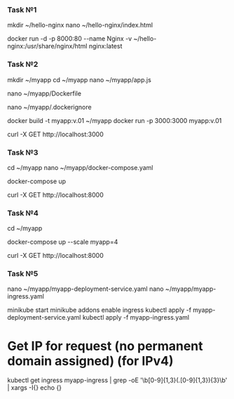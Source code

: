 ### Task №1
mkdir ~/hello-nginx
nano ~/hello-nginx/index.html

docker run -d -p 8000:80 --name Nginx -v ~/hello-nginx:/usr/share/nginx/html nginx:latest

### Task №2
mkdir ~/myapp
cd ~/myapp
nano ~/myapp/app.js

nano ~/myapp/Dockerfile

nano ~/myapp/.dockerignore

docker build -t myapp:v.01 ~/myapp
docker run -p 3000:3000 myapp:v.01

curl -X GET http://localhost:3000

### Task №3
cd ~/myapp
nano ~/myapp/docker-compose.yaml

docker-compose up

curl -X GET http://localhost:8000

### Task №4
cd ~/myapp

docker-compose up --scale myapp=4

curl -X GET http://localhost:8000

### Task №5
nano ~/myapp/myapp-deployment-service.yaml
nano ~/myapp/myapp-ingress.yaml

minikube start
minikube addons enable ingress
kubectl apply -f myapp-deployment-service.yaml
kubectl apply -f myapp-ingress.yaml
# Get IP for request (no permanent domain assigned) (for IPv4)
kubectl get ingress myapp-ingress | grep -oE '\b[0-9]{1,3}(\.[0-9]{1,3}){3}\b' | xargs -I{} echo {}
